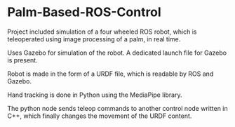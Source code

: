 # Palm-Based-ROS-Control
Project included simulation of a four wheeled ROS robot, which is teleoperated using image processing of a palm, in real time.

Uses Gazebo for simulation of the robot. A dedicated launch file for Gazebo is present.

Robot is made in the form of a URDF file, which is readable by ROS and Gazebo.

Hand tracking is done in Python using the MediaPipe library.

The python node sends teleop commands to another control node written in C++, which finally changes the movement of the URDF content.
